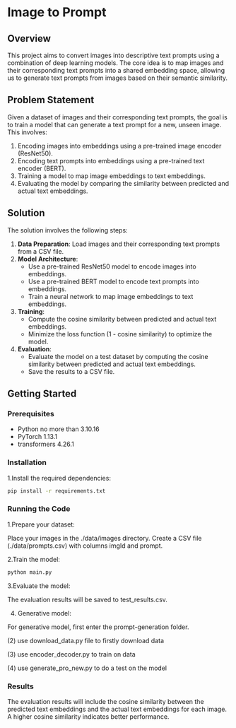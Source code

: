 # Image to Prompt 

## Overview
This project aims to convert images into descriptive text prompts using a combination of deep learning models. The core idea is to map images and their corresponding text prompts into a shared embedding space, allowing us to generate text prompts from images based on their semantic similarity.

## Problem Statement
Given a dataset of images and their corresponding text prompts, the goal is to train a model that can generate a text prompt for a new, unseen image. This involves:
1. Encoding images into embeddings using a pre-trained image encoder (ResNet50).
2. Encoding text prompts into embeddings using a pre-trained text encoder (BERT).
3. Training a model to map image embeddings to text embeddings.
4. Evaluating the model by comparing the similarity between predicted and actual text embeddings.

## Solution
The solution involves the following steps:
1. **Data Preparation**: Load images and their corresponding text prompts from a CSV file.
2. **Model Architecture**:
   - Use a pre-trained ResNet50 model to encode images into embeddings.
   - Use a pre-trained BERT model to encode text prompts into embeddings.
   - Train a neural network to map image embeddings to text embeddings.
3. **Training**:
   - Compute the cosine similarity between predicted and actual text embeddings.
   - Minimize the loss function (1 - cosine similarity) to optimize the model.
4. **Evaluation**:
   - Evaluate the model on a test dataset by computing the cosine similarity between predicted and actual text embeddings.
   - Save the results to a CSV file.

## Getting Started
### Prerequisites
- Python no more than 3.10.16
- PyTorch 1.13.1
- transformers 4.26.1

### Installation
1.Install the required dependencies:

```bash
pip install -r requirements.txt
```

### Running the Code
1.Prepare your dataset:

Place your images in the ./data/images directory.
Create a CSV file (./data/prompts.csv) with columns imgId and prompt.

2.Train the model:
```bash
python main.py
```

3.Evaluate the model:

The evaluation results will be saved to test_results.csv.

4. Generative model:

For generative model, first enter the prompt-generation folder.

(2) use download_data.py file to firstly download data

(3) use encoder_decoder.py to train on data

(4) use generate_pro_new.py to do a test on the model

### Results
The evaluation results will include the cosine similarity between the predicted text embeddings and the actual text embeddings for each image. A higher cosine similarity indicates better performance.

